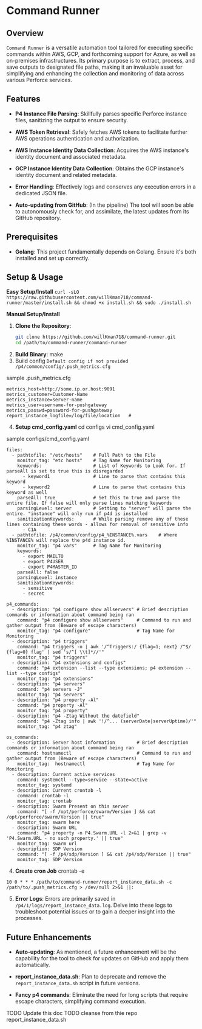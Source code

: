 # Command Runner

## Overview

`Command Runner` is a versatile automation tool tailored for executing specific commands within AWS, GCP, and forthcoming support for Azure, as well as on-premises infrastructures. Its primary purpose is to extract, process, and save outputs to designated file paths, making it an invaluable asset for simplifying and enhancing the collection and monitoring of data across various Perforce services.

## Features

- **P4 Instance File Parsing**: Skillfully parses specific Perforce instance files, sanitizing the output to ensure security.
  
- **AWS Token Retrieval**: Safely fetches AWS tokens to facilitate further AWS operations authentication and authorization.
  
- **AWS Instance Identity Data Collection**: Acquires the AWS instance's identity document and associated metadata.
  
- **GCP Instance Identity Data Collection**: Obtains the GCP instance's identity document and related metadata.
  
- **Error Handling**: Effectively logs and conserves any execution errors in a dedicated JSON file.
  
- **Auto-updating from GitHub**: (In the pipeline) The tool will soon be able to autonomously check for, and assimilate, the latest updates from its GitHub repository.

## Prerequisites

- **Golang**: This project fundamentally depends on Golang. Ensure it's both installed and set up correctly.

## Setup & Usage

**Easy Setup/Install**
``curl -sLO https://raw.githubusercontent.com/willKman718/command-runner/master/install.sh && chmod +x install.sh && sudo ./install.sh``

**Manual Setup/Install**
1. **Clone the Repository**:
   ```bash
   git clone https://github.com/willKman718/command-runner.git
   cd /path/to/command-runner/command-runner


2. **Build Binary**:
make
3. Build config
`Default config if not provided /p4/common/config/.push_metrics.cfg`

sample .push_metrics.cfg
```
metrics_host=http://some.ip.or.host:9091
metrics_customer=Customer-Name
metrics_instance=server-name
metrics_user=username-for-pushgateway
metrics_passwd=password-for-pushgateway
report_instance_logfile=/log/file/location   #
```

4. **Setup cmd_config.yaml**
cd configs
vi cmd_config.yaml

sample configs/cmd_config.yaml
```
files:
  - pathtofile: "/etc/hosts"    # Full Path to the File
    monitor_tag: "etc hosts"    # Tag Name for Monitoring
    keywords:                   # List of Keywords to Look for. If parseAll is set to true this is disregarded
      - keyword1                # Line to parse that contains this keyword
      - keyword2                # Line to parse that contains this keyword as well
    parseAll: true              # Set this to true and parse the entire file. If false will only parse lines matching keywords
    parsingLevel: server        # Setting to "server" will parse the entire. "instance" will only run if p4d is installed
    sanitizationKeywords:       # While parsing remove any of these lines containing these words - allows for removal of sensitive info
      - C1A
  - pathtofile: /p4/common/config/p4_%INSTANCE%.vars    # Where %INSTANCE% will replace the p4d instance id.
    monitor_tag: "p4 vars"      # Tag Name for Monitoring
    keywords:
      - export MAILTO
      - export P4USER
      - export P4MASTER_ID
    parseAll: false
    parsingLevel: instance
    sanitizationKeywords:
      - sensitive
      - secret

p4_commands:
  - description: "p4 configure show allservers" # Brief description commands or information about command being ran
    command: "p4 configure show allservers"     # Command to run and gather output from (Beware of escape characters)
    monitor_tag: "p4 configure"                 # Tag Name for Monitoring
  - description: "p4 triggers"
    command: "p4 triggers -o | awk '/^Triggers:/ {flag=1; next} /^$/ {flag=0} flag' | sed 's/^[ \\t]*//'"
    monitor_tag: "p4 triggers"
  - description: "p4 extensions and configs"
    command: "p4 extension --list --type extensions; p4 extension --list --type configs"
    monitor_tag: "p4 extensions"
  - description: "p4 servers"
    command: "p4 servers -J"
    monitor_tag: "p4 servers"
  - description: "p4 property -Al"
    command: "p4 property -Al"
    monitor_tag: "p4 property"
  - description: "p4 -Ztag Without the datefield"
    command: "p4 -Ztag info | awk '!/^... (serverDate|serverUptime)/'"
    monitor_tag: "p4 ztag"

os_commands:
  - description: Server host information        # Brief description commands or information about command being ran
    command: hostnamectl                        # Command to run and gather output from (Beware of escape characters)
    monitor_tag:  hostnamectl                   # Tag Name for Monitoring
  - description: Current active services
    command: systemctl --type=service --state=active
    monitor_tag: systemd
  - description: Current crontab -l
    command: crontab -l
    monitor_tag: crontab
  - description: Swarm Present on this server
    command: "[ -f /opt/perforce/swarm/Version ] && cat /opt/perforce/swarm/Version || true"
    monitor_tag: swarm here
  - description: Swarm URL
    command: "p4 property -n P4.Swarm.URL -l 2>&1 | grep -v 'P4.Swarm.URL - no such property.' || true"
    monitor_tag: swarm url
  - description: SDP Version
    command: "[ -f /p4/sdp/Version ] && cat /p4/sdp/Version || true"
    monitor_tag: SDP Version
```

4. **Create cron Job**
crontab -e
```
10 0 * * * /path/to/command-runner/report_instance_data.sh -c /path/to/.push_metrics.cfg > /dev/null 2>&1 ||:
```

5. **Error Logs**:
Errors are primarily saved in `/p4/1/logs/report_instance_data.log`. Delve into these logs to troubleshoot potential issues or to gain a deeper insight into the processes.




## Future Enhancements

- **Auto-updating**: As mentioned, a future enhancement will be the capability for the tool to check for updates on GitHub and apply them automatically.
  
- **report_instance_data.sh**: Plan to deprecate and remove the `report_instance_data.sh` script in future versions.

- **Fancy p4 commands**: Eliminate the need for long scripts that require escape characters, simplifying command execution.

TODO Update this doc
TODO cleanse from thie repo report_instance_data.sh